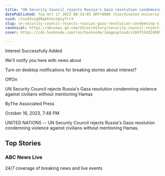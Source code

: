 ```yaml
---
title: "UN Security Council rejects Russia's Gaza resolution condemning violence against civilians without mentioning Hamas"
datePublished: Tue Oct 17 2023 00:14:03 GMT+0000 (Coordinated Universal Time)
cuid: clnu43vig00qkktnv1miyfrr3
slug: un-security-council-rejects-russias-gaza-resolution-condemning-violence-against-civilians-without-mentioning-hamas-1
canonical: https://abcnews.go.com/US/wireStory/security-council-rejects-russias-gaza-resolution-condemning-violence-104027142
cover: https://cdn.hashnode.com/res/hashnode/imageupload/v1697534324005/cdcfa6dd-4c77-4088-af46-8ce26ecf8592.jpeg

---
```


Interest Successfully Added

We'll notify you here with news about

Turn on desktop notifications for breaking stories about interest?

OffOn

UN Security Council rejects Russia's Gaza resolution condemning violence against civilians without mentioning Hamas

ByThe Associated Press

October 16, 2023, 7:48 PM

UNITED NATIONS -- UN Security Council rejects Russia's Gaza resolution condemning violence against civilians without mentioning Hamas.

Top Stories
-----------

### ABC News Live

24/7 coverage of breaking news and live events